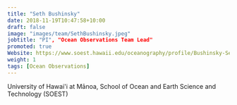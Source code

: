 ```yaml
---
title: "Seth Bushinsky"
date: 2018-11-19T10:47:58+10:00
draft: false
image: "images/team/SethBushinsky.jpeg"
jobtitle: "PI", "Ocean Observations Team Lead"
promoted: true
Website: https://www.soest.hawaii.edu/oceanography/profile/Bushinsky-Seth/
weight: 1
tags: [Ocean Observations]
---
```



University of Hawai'i at Mānoa, School of Ocean and Earth Science and Technology (SOEST)
